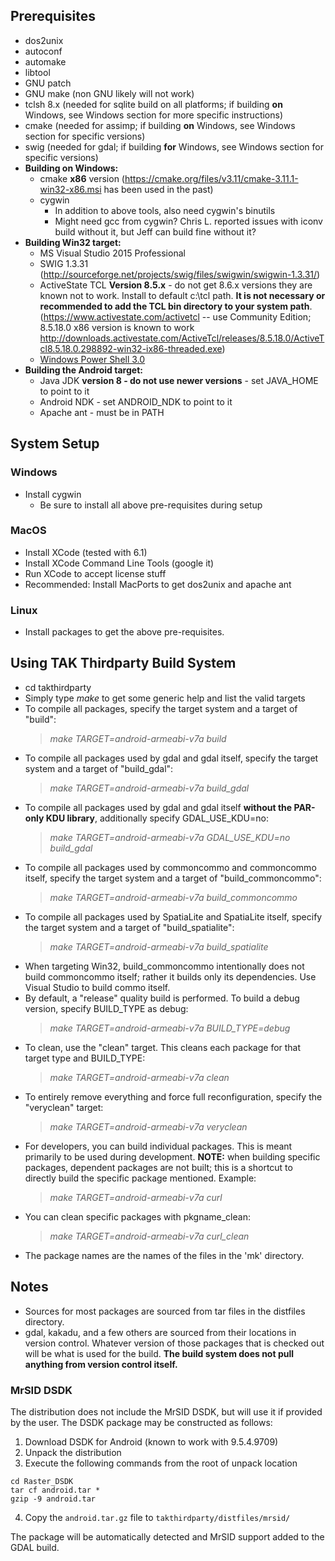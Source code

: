 ## Prerequisites

  - dos2unix
  - autoconf
  - automake
  - libtool
  - GNU patch
  - GNU make (non GNU likely will not work)
  - tclsh 8.x (needed for sqlite build on all platforms; if building **on**
    Windows, see Windows section for more specific instructions)
  - cmake (needed for assimp; if building **on** Windows, see Windows section for specific versions)
  - swig (needed for gdal; if building **for** Windows, see Windows section for specific versions)
  - **Building on Windows:**
      - cmake **x86** version
        (https://cmake.org/files/v3.11/cmake-3.11.1-win32-x86.msi has
        been used in the past)
      - cygwin
          - In addition to above tools, also need cygwin's binutils
          - Might need gcc from cygwin? Chris L. reported issues with
            iconv build without it, but Jeff can build fine without it?
  - **Building Win32 target:**
      - MS Visual Studio 2015 Professional
      - SWIG 1.3.31
        (http://sourceforge.net/projects/swig/files/swigwin/swigwin-1.3.31/)
      - ActiveState TCL **Version 8.5.x** - do not get 8.6.x versions
        they are known not to work. Install to default c:\\tcl path.
        **It is not necessary or recommended to add the TCL bin
        directory to your system path**.
        (https://www.activestate.com/activetcl -- use Community Edition;
        8.5.18.0 x86 version is known to work
        <http://downloads.activestate.com/ActiveTcl/releases/8.5.18.0/ActiveTcl8.5.18.0.298892-win32-ix86-threaded.exe>)
      - [Windows Power
        Shell 3.0](https://technet.microsoft.com/en-us/library/hh847837.aspx#BKMK_InstallingOnWindows7andWindowsServer2008R2)
  - **Building the Android target:**
      - Java JDK **version 8 - do not use newer versions** - set JAVA\_HOME to point to it
      - Android NDK - set ANDROID\_NDK to point to it
      - Apache ant - must be in PATH

## System Setup

### Windows

  - Install cygwin
      - Be sure to install all above pre-requisites during setup

### MacOS

  - Install XCode (tested with 6.1)
  - Install XCode Command Line Tools (google it)
  - Run XCode to accept license stuff
  - Recommended: Install MacPorts to get dos2unix and apache ant

### Linux

  - Install packages to get the above pre-requisites.

## Using TAK Thirdparty Build System

  - cd takthirdparty
  - Simply type *make* to get some generic help and list the valid
    targets
  - To compile all packages, specify the target system and a target of
    "build":
    > *make TARGET=android-armeabi-v7a build*
  - To compile all packages used by gdal and gdal itself, specify the
    target system and a target of "build\_gdal":
    > *make TARGET=android-armeabi-v7a build\_gdal*
  - To compile all packages used by gdal and gdal itself **without the PAR-only KDU library**, additionally specify GDAL_USE_KDU=no:
    > *make TARGET=android-armeabi-v7a GDAL\_USE\_KDU=no build\_gdal*
  - To compile all packages used by commoncommo and commoncommo itself,
    specify the target system and a target of "build\_commoncommo":
    > *make TARGET=android-armeabi-v7a build\_commoncommo*
  - To compile all packages used by SpatiaLite and SpatiaLite itself,
    specify the target system and a target of "build\_spatialite":
    > *make TARGET=android-armeabi-v7a build\_spatialite*
  - When targeting Win32, build\_commoncommo intentionally does not
    build commoncommo itself; rather it builds only its dependencies.
    Use Visual Studio to build commo itself.
  - By default, a "release" quality build is performed. To build a debug
    version, specify BUILD\_TYPE as debug:
    > *make TARGET=android-armeabi-v7a BUILD\_TYPE=debug*
  - To clean, use the "clean" target. This cleans each package for that
    target type and BUILD\_TYPE:
    > *make TARGET=android-armeabi-v7a clean*
  - To entirely remove everything and force full reconfiguration,
    specify the "veryclean" target:
    > *make TARGET=android-armeabi-v7a veryclean*
  - For developers, you can build individual packages. This is meant
    primarily to be used during development. **NOTE:** when building
    specific packages, dependent packages are not built; this is a
    shortcut to directly build the specific package mentioned. Example:
    > *make TARGET=android-armeabi-v7a curl*
  - You can clean specific packages with pkgname\_clean:
    > *make TARGET=android-armeabi-v7a curl\_clean*
  - The package names are the names of the files in the 'mk' directory.

## Notes

  - Sources for most packages are sourced from tar files in the
    distfiles directory.
  - gdal, kakadu, and a few others are sourced from their locations in
    version control. Whatever version of those packages that is
    checked out will be what is used for the build. **The build system
    does not pull anything from version control itself.**

### MrSID DSDK

The distribution does not include the MrSID DSDK, but will use it if
provided by the user. The DSDK package may be constructed as follows:  

1. Download DSDK for Android (known to work with 9.5.4.9709)
2. Unpack the distribution
3. Execute the following commands from the root of unpack location
```
cd Raster_DSDK
tar cf android.tar *
gzip -9 android.tar
```
4. Copy the `android.tar.gz` file to `takthirdparty/distfiles/mrsid/`  
  
The package will be automatically detected and MrSID support added to
the GDAL build.